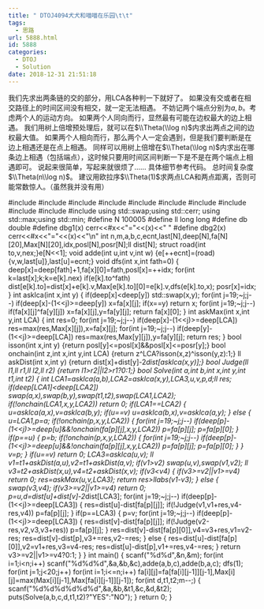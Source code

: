 ```yaml
---
title: " DTOJ4094犬犬和喵喵在乐园\t\t"
tags:
  - 思路
url: 5888.html
id: 5888
categories:
  - DTOJ
  - Solution
date: 2018-12-31 21:51:18
---
```


我们先求出两条链的交的部分，用LCA各种判一下就好了。 如果没有交或者在相交路径上的时间区间没有相交，就一定无法相遇。 不妨记两个端点分别为$a,b$。考虑两个人的运动方向。 如果两个人同向而行，显然最有可能在边权最大的边上相遇。 我们用树上倍增预处理后，就可以在$\\Theta(\\log n)$内求出两点之间的边权最大值。 如果两个人相向而行，那么两个人一定会遇到，但是我们要判断是在边上相遇还是在点上相遇。 同样可以用树上倍增在$\\Theta(\\log n)$内求出在哪条边上相遇（包括端点），这时候只要用时间区间判断一下是不是在两个端点上相遇即可。 说起来很简单，写起来就很烦了…… 具体细节参考代码。 总时间复杂度$\\Theta(n\\log n)$。 建议用欧拉序$\\Theta(1)$求两点LCA和两点距离，否则可能常数惊人。（虽然我并没有用）

#include<iostream>
#include<cstdio>
#include<cstdlib>
#include<cmath>
#include<cstring>
#include<string>
#include<algorithm>
#include<queue>
#include<vector>
#include<set>
#include<map>
using std::swap;using std::cerr;
using std::max;using std::min;
#define N 100005
#define ll long long
#define db double
#define dbg1(x) cerr<<#x<<"="<<(x)<<" "
#define dbg2(x) cerr<<#x<<"="<<(x)<<"\\n"
int n,m,a,b,c,ecnt,last\[N\],deep\[N\],fa\[N\]\[20\],Max\[N\]\[20\],idx,posl\[N\],posr\[N\];ll dist\[N\];
struct road{int to,v,nex;}e\[N<<1\];
void adde(int u,int v,int w) {e\[++ecnt\]=(road){v,w,last\[u\]},last\[u\]=ecnt;}
void dfs(int x,int fath=0)
{
	deep\[x\]=deep\[fath\]+1,fa\[x\]\[0\]=fath,posl\[x\]=++idx;
	for(int k=last\[x\];k;k=e\[k\].nex)
		if(e\[k\].to^fath) dist\[e\[k\].to\]=dist\[x\]+e\[k\].v,Max\[e\[k\].to\]\[0\]=e\[k\].v,dfs(e\[k\].to,x);
	posr\[x\]=idx;
}
int asklca(int x,int y)
{
	if(deep\[x\]<deep\[y\]) std::swap(x,y);
	for(int j=19;~j;j--) if(deep\[x\]-(1<<j)>=deep\[y\]) x=fa\[x\]\[j\];
	if(x==y) return x;
	for(int j=19;~j;j--) if(fa\[x\]\[j\]^fa\[y\]\[j\]) x=fa\[x\]\[j\],y=fa\[y\]\[j\];
	return fa\[x\]\[0\];
}
int askMax(int x,int y,int LCA)
{
	int res=0;
	for(int j=19;~j;j--)
		if(deep\[x\]-(1<<j)>=deep\[LCA\]) res=max(res,Max\[x\]\[j\]),x=fa\[x\]\[j\];
	for(int j=19;~j;j--)
		if(deep\[y\]-(1<<j)>=deep\[LCA\]) res=max(res,Max\[y\]\[j\]),y=fa\[y\]\[j\];
	return res;
}
bool isson(int x,int y) {return posl\[y\]<=posl\[x\]&&posl\[x\]<=posr\[y\];}
bool onchain(int z,int x,int y,int LCA) {return z^LCA?isson(x,z)^isson(y,z):1;}
ll askDist(int x,int y) {return dist\[x\]+dist\[y\]-2*dist\[asklca(x,y)\];}
bool Judge(ll l1,ll r1,ll l2,ll r2) {return l1>r2||l2>r1?0:1;}
bool Solve(int a,int b,int x,int y,int t1,int t2)
{
	int LCA1=asklca(a,b),LCA2=asklca(x,y),LCA3,u,v,p,d;ll res;
	if(deep\[LCA1\]<deep\[LCA2\]) swap(a,x),swap(b,y),swap(t1,t2),swap(LCA1,LCA2);
	if(!onchain(LCA1,x,y,LCA2)) return 0;
	if(LCA1==LCA2)
	{
		u=asklca(a,x),v=asklca(b,y);
		if(u==v) u=asklca(b,x),v=asklca(a,y);
	}
	else
	{
		u=LCA1,p=a;
		if(!onchain(p,x,y,LCA2))
		{
			for(int j=19;~j;j--)
				if(deep\[p\]-(1<<j)>=deep\[u\]&&!onchain(fa\[p\]\[j\],x,y,LCA2)) p=fa\[p\]\[j\];
			p=fa\[p\]\[0\];
		}
		if(p==u)
		{
			p=b;
			if(!onchain(p,x,y,LCA2))
			{
				for(int j=19;~j;j--)
					if(deep\[p\]-(1<<j)>=deep\[u\]&&!onchain(fa\[p\]\[j\],x,y,LCA2)) p=fa\[p\]\[j\];
				p=fa\[p\]\[0\];
			}
		}
		v=p;
	}
	if(u==v) return 0;
	LCA3=asklca(u,v);
	ll v1=t1+askDist(a,u),v2=t1+askDist(a,v);
	if(v1>v2) swap(u,v),swap(v1,v2);
	ll v3=t2+askDist(x,u),v4=t2+askDist(x,v);
	if(v3<v4)
	{
		if(v3>=v2||v1>=v4) return 0;
		res=askMax(u,v,LCA3);
		return res>llabs(v1-v3);
	}
	else
	{
		swap(v3,v4);
		if(v3>=v2||v1>=v4) return 0;
		p=u,d=dist\[u\]+dist\[v\]-2*dist\[LCA3\];
		for(int j=19;~j;j--)
			if(deep\[p\]-(1<<j)>=deep\[LCA3\])
			{ 
				res=dist\[u\]-dist\[fa\[p\]\[j\]\];
				if(!Judge(v1,v1+res,v4-res,v4)) p=fa\[p\]\[j\];
			}
		if(p==LCA3)
		{
			p=v;
			for(int j=19;~j;j--)
				if(deep\[p\]-(1<<j)>=deep\[LCA3\])
				{
					res=dist\[v\]-dist\[fa\[p\]\[j\]\];
					if(!Judge(v2-res,v2,v3,v3+res)) p=fa\[p\]\[j\];
				}
			res=dist\[v\]-dist\[fa\[p\]\[0\]\],v4=v3+res,v1=v2-res;
			res=dist\[v\]-dist\[p\],v3+=res,v2-=res;
		}
		else
		{
			res=dist\[u\]-dist\[fa\[p\]\[0\]\],v2=v1+res,v3=v4-res;
			res=dist\[u\]-dist\[p\],v1+=res,v4-=res;
		}
		return v3>=v2||v1>=v4?0:1;
	}
}
int main()
{
	scanf("%d%d",&n,&m);
	for(int i=1;i<n;i++) scanf("%d%d%d",&a,&b,&c),adde(a,b,c),adde(b,a,c);
	dfs(1);
	for(int j=1;j<20;j++)
		for(int i=1;i<=n;i++)
			fa\[i\]\[j\]=fa\[fa\[i\]\[j-1\]\]\[j-1\],Max\[i\]\[j\]=max(Max\[i\]\[j-1\],Max\[fa\[i\]\[j-1\]\]\[j-1\]);
	for(int d,t1,t2;m--;)
	{
		scanf("%d%d%d%d%d%d",&a,&b,&t1,&c,&d,&t2);
		puts(Solve(a,b,c,d,t1,t2)?"YES":"NO");
	}
	return 0;
}